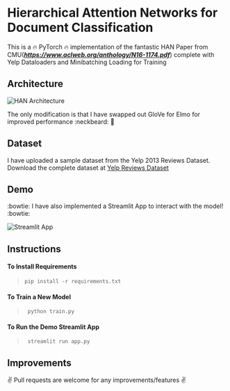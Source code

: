 # Hierarchical Attention Networks for Document Classification

This is a :fire: PyTorch :fire: implementation of the fantastic HAN Paper from CMU(***https://www.aclweb.org/anthology/N16-1174.pdf***) 
complete with Yelp Dataloaders and Minibatching Loading for Training 

## Architecture

![HAN Architecture]()

The only modification is that I have swapped out GloVe for Elmo for improved performance :neckbeard: :rocket:

## Dataset

I have uploaded a sample dataset from the Yelp 2013 Reviews Dataset.
Download the complete dataset at [Yelp Reviews Dataset](https://www.yelp.com/dataset/download)




## Demo
:bowtie: I have also implemented a Streamlit App to interact with the model! :bowtie:

![Streamlit App]()


## Instructions 

#### To Install Requirements

> `pip install -r requirements.txt`

#### To Train a New Model

> ` python train.py`

#### To Run the Demo Streamlit App
 
> ` streamlit run app.py`

## Improvements
:v: Pull requests are welcome for any improvements/features :v:

